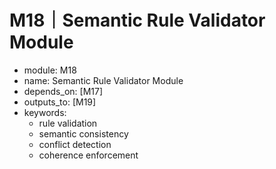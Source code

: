 # M18｜Semantic Rule Validator Module

- module: M18
- name: Semantic Rule Validator Module
- depends_on: [M17]
- outputs_to: [M19]
- keywords:
  - rule validation
  - semantic consistency
  - conflict detection
  - coherence enforcement

